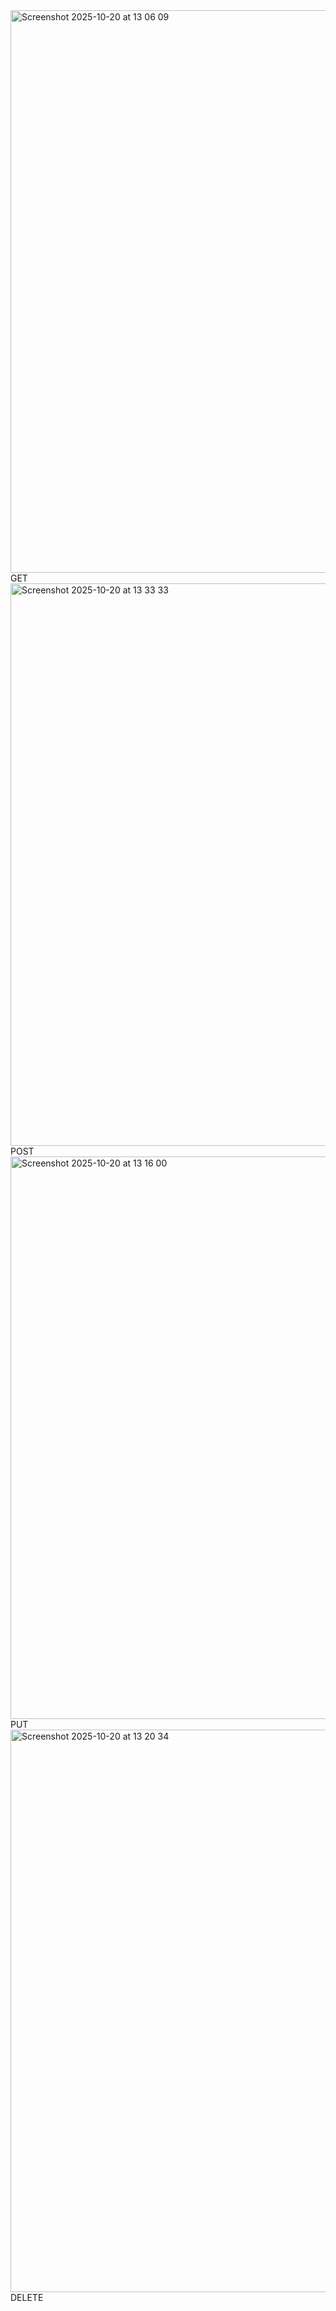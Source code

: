 <img width="1440" height="900" alt="Screenshot 2025-10-20 at 13 06 09" src="https://github.com/user-attachments/assets/f8f59b2f-643a-4903-9bbd-a9a14550001e" />
GET

<img width="1440" height="900" alt="Screenshot 2025-10-20 at 13 33 33" src="https://github.com/user-attachments/assets/ae16712c-17da-47d0-a487-020ba4f8beaa" />
POST

<img width="1440" height="900" alt="Screenshot 2025-10-20 at 13 16 00" src="https://github.com/user-attachments/assets/6b3e255c-a60c-49e7-82b6-c62d416ef06f" />
PUT

<img width="1440" height="900" alt="Screenshot 2025-10-20 at 13 20 34" src="https://github.com/user-attachments/assets/5f691ec6-f141-4c1c-8ee3-81ac0ef2041d" />
DELETE
